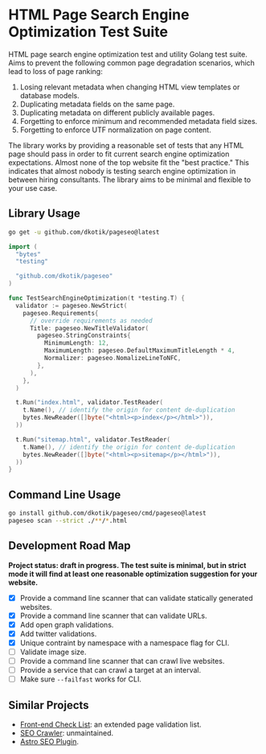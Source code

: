 # HTML Page Search Engine Optimization Test Suite

HTML page search engine optimization test and utility Golang test suite. Aims to prevent the following common page degradation scenarios, which lead to loss of page ranking:

1. Losing relevant metadata when changing HTML view templates or database models.
2. Duplicating metadata fields on the same page.
3. Duplicating metadata on different publicly available pages.
4. Forgetting to enforce minimum and recommended metadata field sizes.
5. Forgetting to enforce UTF normalization on page content.

The library works by providing a reasonable set of tests that any HTML page should pass in order to fit current search engine optimization expectations. Almost none of the top website fit the "best practice." This indicates that almost nobody is testing search engine optimization in between hiring consultants. The library aims to be minimal and flexible to your use case.

## Library Usage

```sh
go get -u github.com/dkotik/pageseo@latest
```

```go
import (
  "bytes"
  "testing"

  "github.com/dkotik/pageseo"
)

func TestSearchEngineOptimization(t *testing.T) {
  validator := pageseo.NewStrict(
    pageseo.Requirements{
      // override requirements as needed
      Title: pageseo.NewTitleValidator(
        pageseo.StringConstraints{
          MinimumLength: 12,
          MaximumLength: pageseo.DefaultMaximumTitleLength * 4,
          Normalizer: pageseo.NomalizeLineToNFC,
        },
      ),
    },
  )

  t.Run("index.html", validator.TestReader(
    t.Name(), // identify the origin for content de-duplication
    bytes.NewReader([]byte("<html><p>index</p></html>")),
  ))

  t.Run("sitemap.html", validator.TestReader(
    t.Name(), // identify the origin for content de-duplication
    bytes.NewReader([]byte("<html><p>sitemap</p></html>")),
  ))
}
```

## Command Line Usage

```sh
go install github.com/dkotik/pageseo/cmd/pageseo@latest
pageseo scan --strict ./**/*.html
```

## Development Road Map

**Project status: draft in progress. The test suite is minimal, but in strict mode it will find at least one reasonable optimization suggestion for your website.**

- [x] Provide a command line scanner that can validate statically generated websites.
- [x] Provide a command line scanner that can validate URLs.
- [x] Add open graph validations.
- [x] Add twitter validations.
- [x] Unique contraint by namespace with a namespace flag for CLI.
- [ ] Validate image size.
- [ ] Provide a command line scanner that can crawl live websites.
- [ ] Provide a service that can crawl a target at an interval.
- [ ] Make sure `--failfast` works for CLI.

## Similar Projects

- [Front-end Check List](https://github.com/thedaviddias/Front-End-Checklist): an extended page validation list.
- [SEO Crawler](https://github.com/dant89/go-seo): unmaintained.
- [Astro SEO Plugin](https://github.com/jonasmerlin/astro-seo).
